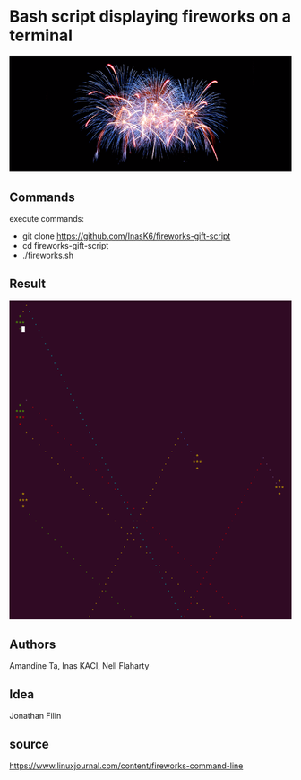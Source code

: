 # Bash script displaying fireworks on a terminal
![](img/fireworks.png)
## Commands
execute commands:
* git clone https://github.com/InasK6/fireworks-gift-script
* cd fireworks-gift-script
* ./fireworks.sh

## Result
![](img/terminal.png)

## Authors
Amandine Ta, Inas KACI, Nell Flaharty

## Idea 
Jonathan Filin

## source
https://www.linuxjournal.com/content/fireworks-command-line
